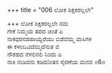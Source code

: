 +++
title = "006 ಲೋಕ ಶಿಕ್ಷಕರಲ್ಲಲೇ"

+++
ಲೋಕ ಶಿಕ್ಷಕರಲ್ಲಲೇ ನಮ  
ಗೇಕೆ ನಿಮ್ಮಯ ತಪದ ಚಿಂತೆ ಪಿ  
ನಾಕಧರನಡಹಾಯ್ದರೆಯು ಬಿಡೆವೆಮ್ಮ ವಾಸಿಗಳ   
ಈ ಕಳಂಬವಿದೆಮ್ಮದೆನುತ ವ  
ನೌಕಹದ ನೆಳಲಿನಲಿ ನಿಂದು ಪಿ   
ನಾಕಿ ನುಡಿದನು ಕಡಿದನೀತನ ಸೈರಣೆಯ ಮನವ      ॥6॥